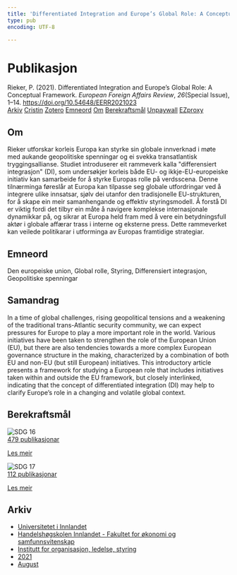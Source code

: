 ```yaml
---
title: 'Differentiated Integration and Europe’s Global Role: A Conceptual Framework'
type: pub
encoding: UTF-8

---
```

<h1>Publikasjon</h1>
<article id="csl-bib-container-I5XY95C6" class="csl-bib-container">
  <div class="csl-bib-body"> <div class="csl-entry">Rieker, P. (2021). Differentiated Integration and Europe’s Global Role: A Conceptual Framework. <i>European Foreign Affairs Review</i>, <i>26</i>(Special Issue), 1–14. <a href="https://doi.org/10.54648/EERR2021023">https://doi.org/10.54648/EERR2021023</a></div> </div>
  <div class="csl-bib-buttons">
    <a href="#taxonomy-article-I5XY95C6" alt="archive" class="csl-bib-button">Arkiv</a>
    <a href="https://app.cristin.no/results/show.jsf?id=1925736" alt="Cristin" class="csl-bib-button">Cristin</a>
    <a href="http://zotero.org/groups/5881554/items/I5XY95C6" alt="Zotero" class="csl-bib-button">Zotero</a>
    <a href="#keywords-article-I5XY95C6" alt="keywords" class="csl-bib-button">Emneord</a>
    <a href="#about-article-I5XY95C6" alt="about_pub" class="csl-bib-button">Om</a>
    <a href="#sdg-article-I5XY95C6" alt="sdg" class="csl-bib-button">Berekraftsmål</a>
    <a href="https://doi.org/10.54648/eerr2021023" alt="Unpaywall" class="csl-bib-button">Unpaywall</a>
    <a href="https://doi.org/10.54648/eerr2021023" alt="EZproxy" class="csl-bib-button">EZproxy</a>
  </div>
  <div id="csl-bib-meta-container-I5XY95C6"></div>
</article>
<div id="csl-bib-meta-I5XY95C6" class="csl-bib-meta">
  <article id="about-article-I5XY95C6" class="about_pub-article">
    <h1>Om</h1>
    Rieker utforskar korleis Europa kan styrke sin globale innverknad i møte med aukande geopolitiske spenningar og ei svekka transatlantisk tryggingsallianse. Studiet introduserer eit rammeverk kalla "differensiert integrasjon" (DI), som undersøkjer korleis både EU- og ikkje-EU-europeiske initiativ kan samarbeide for å styrke Europas rolle på verdsscena. Denne tilnærminga føreslår at Europa kan tilpasse seg globale utfordringar ved å integrere ulike innsatsar, sjølv dei utanfor den tradisjonelle EU-strukturen, for å skape ein meir samanhengande og effektiv styringsmodell. Å forstå DI er viktig fordi det tilbyr ein måte å navigere komplekse internasjonale dynamikkar på, og sikrar at Europa held fram med å vere ein betydningsfull aktør i globale affærar trass i interne og eksterne press. Dette rammeverket kan veilede politikarar i utforminga av Europas framtidige strategiar.
  </article>
  <article id="keywords-article-I5XY95C6" class="keywords-article">
    <h1>Emneord</h1>
    Den europeiske union, Global rolle, Styring, Differensiert integrasjon, Geopolitiske spenningar
  </article>
  <article id="abstract-article-I5XY95C6" class="abstract-article">
    <h1>Samandrag</h1>
    In a time of global challenges, rising geopolitical tensions and a weakening of the traditional trans-Atlantic security community, we can expect pressures for Europe to play a more important role in the world. Various initiatives have been taken to strengthen the role of the European Union (EU), but there are also tendencies towards a more complex European governance 
structure in the making, characterized by a combination of both EU and non-EU (but still European) initiatives. This introductory article presents a framework for studying a European role 
that includes initiatives taken within and outside the EU framework, but closely interlinked, 
indicating that the concept of differentiated integration (DI) may help to clarify Europe’s role in a 
changing and volatile global context.
  </article>
  <article id="sdg-article-I5XY95C6" class="sdg-article">
    <h1>Berekraftsmål</h1>
    <div class="sdg-container"><div id="sdg16" class="sdg">
        <img src="{{< params subfolder >}}images/sdg/sdg16_nn.png" class="image" alt="SDG 16">
        <div class="sdg-overlay">
          <a href="{{< params subfolder >}}nn/archive/?sdg=16#archive" class="sdg-publication-count"><span>479</span> publikasjonar</a>
          <p><a href="https://fn.no/om-fn/fns-baerekraftsmaal/fred-rettferdighet-og-velfungerende-institusjoner?lang=nno-NO" class="sdg-read-more">Les meir</a></p>
        </div>
      </div> <div id="sdg17" class="sdg">
        <img src="{{< params subfolder >}}images/sdg/sdg17_nn.png" class="image" alt="SDG 17">
        <div class="sdg-overlay">
          <a href="{{< params subfolder >}}nn/archive/?sdg=17#archive" class="sdg-publication-count"><span>112</span> publikasjonar</a>
          <p><a href="https://fn.no/om-fn/fns-baerekraftsmaal/samarbeid-for-aa-naa-maalene?lang=nno-NO" class="sdg-read-more">Les meir</a></p>
        </div>
      </div></div>
  </article>
  <article id="taxonomy-article-I5XY95C6" class="taxonomy-article">
    <h1>Arkiv</h1>
    <ul>
      <li><a href="{{< params subfolder >}}nn/archive/?key=3DCRN523">Universitetet i Innlandet</a></li>
      <li><a href="{{< params subfolder >}}nn/archive/?key=DU8Q9LN9">Handelshøgskolen Innlandet - Fakultet for økonomi og samfunnsvitenskap</a></li>
      <li><a href="{{< params subfolder >}}nn/archive/?key=4LUWR3ZM">Institutt for organisasjon, ledelse, styring</a></li>
      <li><a href="{{< params subfolder >}}nn/archive/?key=8VQBC64H">2021</a></li>
      <li><a href="{{< params subfolder >}}nn/archive/?key=L4PN3CBI">August</a></li>
    </ul>
  </article>
</div>
